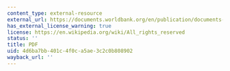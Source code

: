 ```yaml
---
content_type: external-resource
external_url: https://documents.worldbank.org/en/publication/documents-reports/documentdetail/853281468741672306/post-conflict-recovery-in-africa-an-agenda-for-the-africa-region
has_external_license_warning: true
license: https://en.wikipedia.org/wiki/All_rights_reserved
status: ''
title: PDF
uid: 4d6ba7bb-401c-4f0c-a5ae-3c2c0b808902
wayback_url: ''
---
```

